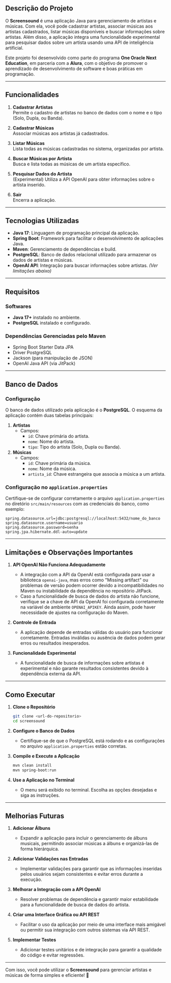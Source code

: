 
## Descrição do Projeto

O **Screensound** é uma aplicação Java para gerenciamento de artistas e músicas. Com ela, você pode cadastrar artistas, associar músicas aos artistas cadastrados, listar músicas disponíveis e buscar informações sobre artistas. Além disso, a aplicação integra uma funcionalidade experimental para pesquisar dados sobre um artista usando uma API de inteligência artificial.

Este projeto foi desenvolvido como parte do programa **One Oracle Next Education**, em parceria com a **Alura**, com o objetivo de promover o aprendizado de desenvolvimento de software e boas práticas em programação.

---

## Funcionalidades

1. **Cadastrar Artistas**  
   Permite o cadastro de artistas no banco de dados com o nome e o tipo (Solo, Dupla, ou Banda).

2. **Cadastrar Músicas**  
   Associar músicas aos artistas já cadastrados.

3. **Listar Músicas**  
   Lista todas as músicas cadastradas no sistema, organizadas por artista.

4. **Buscar Músicas por Artista**  
   Busca e lista todas as músicas de um artista específico.

5. **Pesquisar Dados do Artista**  
   (Experimental) Utiliza a API OpenAI para obter informações sobre o artista inserido.

6. **Sair**  
   Encerra a aplicação.

---

## Tecnologias Utilizadas

- **Java 17**: Linguagem de programação principal da aplicação.
- **Spring Boot**: Framework para facilitar o desenvolvimento de aplicações Java.
- **Maven**: Gerenciamento de dependências e build.
- **PostgreSQL**: Banco de dados relacional utilizado para armazenar os dados de artistas e músicas.
- **OpenAI API**: Integração para buscar informações sobre artistas. *(Ver limitações abaixo)*

---

## Requisitos

### Softwares
- **Java 17+** instalado no ambiente.
- **PostgreSQL** instalado e configurado.

### Dependências Gerenciadas pelo Maven
- Spring Boot Starter Data JPA
- Driver PostgreSQL
- Jackson (para manipulação de JSON)
- OpenAI Java API (via JitPack)

---

## Banco de Dados

### Configuração
O banco de dados utilizado pela aplicação é o **PostgreSQL**. O esquema da aplicação contém duas tabelas principais:
1. **Artistas**
   - Campos:
     - `id`: Chave primária do artista.
     - `nome`: Nome do artista.
     - `tipo`: Tipo do artista (Solo, Dupla ou Banda).
2. **Músicas**
   - Campos:
     - `id`: Chave primária da música.
     - `nome`: Nome da música.
     - `artista_id`: Chave estrangeira que associa a música a um artista.

### Configuração no `application.properties`
Certifique-se de configurar corretamente o arquivo `application.properties` no diretório `src/main/resources` com as credenciais do banco, como exemplo:

```properties
spring.datasource.url=jdbc:postgresql://localhost:5432/nome_do_banco
spring.datasource.username=usuario
spring.datasource.password=senha
spring.jpa.hibernate.ddl-auto=update
```

---

## Limitações e Observações Importantes

1. **API OpenAI Não Funciona Adequadamente**
   - A integração com a API da OpenAI está configurada para usar a biblioteca `openai-java`, mas erros como "Missing artifact" ou problemas de versão podem ocorrer devido a incompatibilidades no Maven ou instabilidade da dependência no repositório JitPack.
   - Caso a funcionalidade de busca de dados do artista não funcione, verifique se a chave de API da OpenAI foi configurada corretamente na variável de ambiente `OPENAI_APIKEY`. Ainda assim, pode haver necessidade de ajustes na configuração do Maven.

2. **Controle de Entrada**
   - A aplicação depende de entradas válidas do usuário para funcionar corretamente. Entradas inválidas ou ausência de dados podem gerar erros ou resultados inesperados.

3. **Funcionalidade Experimental**
   - A funcionalidade de busca de informações sobre artistas é experimental e não garante resultados consistentes devido à dependência externa da API.

---

## Como Executar

1. **Clone o Repositório**
   ```bash
   git clone <url-do-repositorio>
   cd screensound
   ```

2. **Configure o Banco de Dados**
   - Certifique-se de que o PostgreSQL está rodando e as configurações no arquivo `application.properties` estão corretas.

3. **Compile e Execute a Aplicação**
   ```bash
   mvn clean install
   mvn spring-boot:run
   ```

4. **Use a Aplicação no Terminal**
   - O menu será exibido no terminal. Escolha as opções desejadas e siga as instruções.

---

## Melhorias Futuras

1. **Adicionar Álbuns**
   - Expandir a aplicação para incluir o gerenciamento de álbuns musicais, permitindo associar músicas a álbuns e organizá-las de forma hierárquica.

2. **Adicionar Validações nas Entradas**
   - Implementar validações para garantir que as informações inseridas pelos usuários sejam consistentes e evitar erros durante a execução.

3. **Melhorar a Integração com a API OpenAI**
   - Resolver problemas de dependência e garantir maior estabilidade para a funcionalidade de busca de dados do artista.

4. **Criar uma Interface Gráfica ou API REST**
   - Facilitar o uso da aplicação por meio de uma interface mais amigável ou permitir sua integração com outros sistemas via API REST.

5. **Implementar Testes**
   - Adicionar testes unitários e de integração para garantir a qualidade do código e evitar regressões.

---

Com isso, você pode utilizar o **Screensound** para gerenciar artistas e músicas de forma simples e eficiente! 🚀
